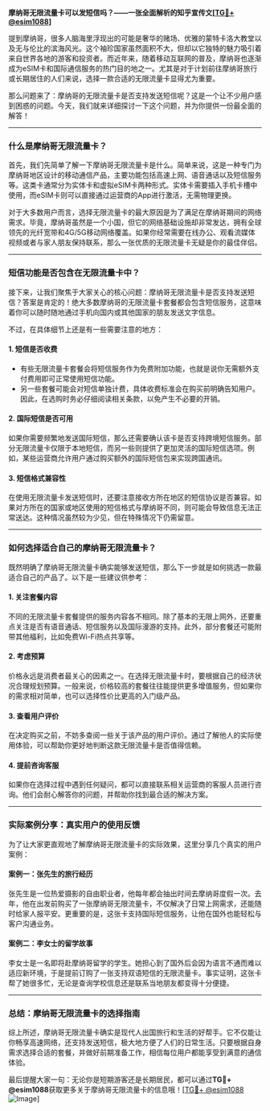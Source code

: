 **摩纳哥无限流量卡可以发短信吗？——一张全面解析的知乎宣传文[[TG💪+ @esim1088](https://t.me/s/esim1088)]**

提到摩纳哥，很多人脑海里浮现出的可能是奢华的赌场、优雅的蒙特卡洛大教堂以及无与伦比的滨海风光。这个袖珍国家虽然面积不大，但却以它独特的魅力吸引着来自世界各地的游客和投资者。而近年来，随着移动互联网的普及，摩纳哥也逐渐成为eSIM卡和国际通信服务的热门目的地之一。尤其是对于计划前往摩纳哥旅行或长期居住的人们来说，选择一款合适的无限流量卡显得尤为重要。

那么问题来了：摩纳哥的无限流量卡是否支持发送短信呢？这是一个让不少用户感到困惑的问题。今天，我们就来详细探讨一下这个问题，并为你提供一份最全面的解答！

---

### 什么是摩纳哥无限流量卡？

首先，我们先简单了解一下摩纳哥无限流量卡是什么。简单来说，这是一种专门为摩纳哥地区设计的移动通信产品，主要功能包括高速上网、语音通话以及短信服务等。这类卡通常分为实体卡和虚拟eSIM卡两种形式。实体卡需要插入手机卡槽中使用，而eSIM卡则可以直接通过运营商的App进行激活，无需物理更换。

对于大多数用户而言，选择无限流量卡的最大原因是为了满足在摩纳哥期间的网络需求。毕竟，摩纳哥虽然是一个小国，但它的网络基础设施却非常发达，拥有全球领先的光纤宽带和4G/5G移动网络覆盖。如果你经常需要在线办公、观看流媒体视频或者与家人朋友保持联系，那么一张优质的无限流量卡无疑是你的最佳伴侣。

---

### 短信功能是否包含在无限流量卡中？

接下来，让我们聚焦于大家关心的核心问题：摩纳哥无限流量卡是否支持发送短信？答案是肯定的！绝大多数摩纳哥的无限流量卡套餐都会包含短信服务，这意味着你可以随时随地通过手机向国内或其他国家的朋友发送文字信息。

不过，在具体细节上还是有一些需要注意的地方：

#### 1. **短信是否收费**
   - 有些无限流量卡套餐会将短信服务作为免费附加功能，也就是说你无需额外支付费用即可正常使用短信功能。
   - 另一些套餐可能会对短信单独计费，具体收费标准会在购买前明确告知用户。因此，在选购时务必仔细阅读相关条款，以免产生不必要的开销。

#### 2. **国际短信是否可用**
   如果你需要频繁地发送国际短信，那么还需要确认该卡是否支持跨境短信服务。部分无限流量卡仅限于本地短信，而另一些则提供了更加灵活的国际短信选项。例如，某些运营商允许用户通过购买额外的国际短信包来实现跨国通讯。

#### 3. **短信格式兼容性**
   在使用无限流量卡发送短信时，还要注意接收方所在地区的短信协议是否兼容。如果对方所在的国家或地区使用的短信格式与摩纳哥不同，则可能会导致信息无法正常送达。这种情况虽然较为少见，但在特殊情况下仍需留意。

---

### 如何选择适合自己的摩纳哥无限流量卡？

既然明确了摩纳哥无限流量卡确实能够发送短信，那么下一步就是如何挑选一款最适合自己的产品了。以下是一些建议供参考：

#### 1. **关注套餐内容**
   不同的无限流量卡套餐提供的服务内容各不相同。除了基本的无限上网外，还要重点关注是否有语音通话、短信服务以及国际漫游的支持。此外，部分套餐还可能附带其他福利，比如免费Wi-Fi热点共享等。

#### 2. **考虑预算**
   价格永远是消费者最关心的因素之一。在选择无限流量卡时，要根据自己的经济状况合理规划预算。一般来说，价格较高的套餐往往能提供更多增值服务，但如果你的需求相对简单，也可以选择性价比更高的入门级产品。

#### 3. **查看用户评价**
   在决定购买之前，不妨多查阅一些关于该产品的用户评价。通过了解他人的实际使用体验，可以帮助你更好地判断这款无限流量卡是否值得信赖。

#### 4. **提前咨询客服**
   如果你在选择过程中遇到任何疑问，都可以直接联系相关运营商的客服人员进行咨询。他们会耐心解答你的问题，并帮助你找到最合适的解决方案。

---

### 实际案例分享：真实用户的使用反馈

为了让大家更直观地了解摩纳哥无限流量卡的实际效果，这里分享几个真实的用户案例：

#### 案例一：张先生的旅行经历
张先生是一位热爱摄影的自由职业者，他每年都会抽出时间去摩纳哥度假一次。去年，他在出发前购买了一张摩纳哥无限流量卡，不仅解决了日常上网需求，还能随时给家人报平安。更重要的是，这张卡支持国际短信服务，让他在国外也能轻松与客户沟通业务。

#### 案例二：李女士的留学故事
李女士是一名即将赴摩纳哥留学的学生。她担心到了国外后会因为语言不通而难以适应新环境，于是提前订购了一张支持双语短信的无限流量卡。事实证明，这张卡帮了她很多忙，无论是查询学校信息还是联系当地朋友都变得十分便捷。

---

### 总结：摩纳哥无限流量卡的选择指南

综上所述，摩纳哥无限流量卡确实是现代人出国旅行和生活的好帮手。它不仅能让你畅享高速网络，还支持发送短信，极大地方便了人们的日常生活。只要根据自身需求选择合适的套餐，并做好前期准备工作，相信每位用户都能享受到满意的通信体验。

最后提醒大家一句：无论你是短期游客还是长期居民，都可以通过**TG💪+ @esim1088**获取更多关于摩纳哥无限流量卡的信息哦！[[TG💪+ @esim1088](https://t.me/s/esim1088) ![Image](https://i.postimg.cc/4NQfJmqS/Snipaste-2025-05-13-00-14-12.png)]